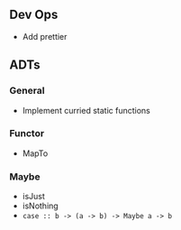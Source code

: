 ## Dev Ops
* Add prettier

## ADTs

### General
* Implement curried static functions

### Functor
* MapTo

### Maybe
* isJust
* isNothing
* `case :: b -> (a -> b) -> Maybe a -> b`


